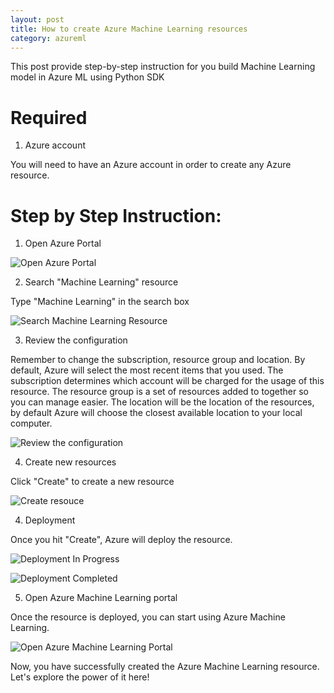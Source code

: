 ```yaml
---
layout: post
title: How to create Azure Machine Learning resources
category: azureml
---
```


This post provide step-by-step instruction for you build Machine Learning model in Azure ML using Python SDK

# Required

1. Azure account

You will need to have an Azure account in order to create any Azure resource.

# Step by Step Instruction:

1. Open Azure Portal

![Open Azure Portal](https://harryteststorageblob.blob.core.windows.net/blogazureimage/Image/azureml/portal/cs_azure_portal.PNG)

2. Search "Machine Learning" resource

Type "Machine Learning" in the search box

![Search Machine Learning Resource](https://harryteststorageblob.blob.core.windows.net/blogazureimage/Image/azureml/portal/cs_azure_search_ml.PNG)

3. Review the configuration 

Remember to change the subscription, resource group and location. By default, Azure will select the most recent items that you used. The subscription determines which account will be charged for the usage of this resource. The resource group is a set of resources added to together so you can manage easier. The location will be the location of the resources, by default Azure will choose the closest available location to your local computer.

![Review the configuration](https://harryteststorageblob.blob.core.windows.net/blogazureimage/Image/azureml/portal/cs_azure_ml_review_n_create.PNG)


4. Create new resources 

Click "Create" to create a new resource

![Create resouce](https://harryteststorageblob.blob.core.windows.net/blogazureimage/Image/azureml/portal/cs_azure_ml_create.PNG)

4. Deployment

Once you hit "Create", Azure will deploy the resource. 

![Deployment In Progress](https://harryteststorageblob.blob.core.windows.net/blogazureimage/Image/azureml/portal/cs_azure_ml_resource_deployment.PNG)


![Deployment Completed](https://harryteststorageblob.blob.core.windows.net/blogazureimage/Image/azureml/portal/cs_azure_ml_resource_depployment_success.PNG)

5. Open Azure Machine Learning portal

Once the resource is deployed, you can start using Azure Machine Learning.

![Open Azure Machine Learning Portal](https://harryteststorageblob.blob.core.windows.net/blogazureimage/Image/azureml/portal/cs_azure_ml_portal.PNG)


Now, you have successfully created the Azure Machine Learning resource. Let's explore the power of it here!


